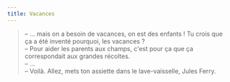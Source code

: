 ```yaml
---
title: Vacances
---
```


> – … mais on a besoin de vacances, on est des enfants ! Tu crois que ça a été inventé pourquoi, les vacances ?  
> – Pour aider les parents aux champs, c'est pour ça que ça correspondait aux grandes récoltes.  
> – …  
> – Voilà. Allez, mets ton assiette dans le lave-vaisselle, Jules Ferry.